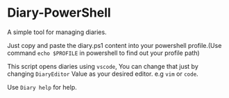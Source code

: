 # Diary-PowerShell
A simple tool for managing diaries.

Just copy and paste the diary.ps1 content into your powershell profile.(Use command `echo $PROFILE` in powershell to find out your profile path)

This script opens diaries using `vscode`, You can change that just by changing `DiaryEditor` Value as your desired editor. e.g `vim` or `code`.

Use `Diary help` for help. 
